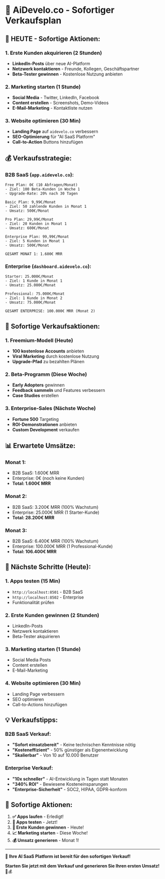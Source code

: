 # 🚀 AiDevelo.co - Sofortiger Verkaufsplan

## 🎯 **HEUTE - Sofortige Aktionen:**

### **1. Erste Kunden akquirieren (2 Stunden)**
- **LinkedIn-Posts** über neue AI-Platform
- **Netzwerk kontaktieren** - Freunde, Kollegen, Geschäftspartner
- **Beta-Tester gewinnen** - Kostenlose Nutzung anbieten

### **2. Marketing starten (1 Stunde)**
- **Social Media** - Twitter, LinkedIn, Facebook
- **Content erstellen** - Screenshots, Demo-Videos
- **E-Mail-Marketing** - Kontaktliste nutzen

### **3. Website optimieren (30 Min)**
- **Landing Page** auf `aidevelo.co` verbessern
- **SEO-Optimierung** für "AI SaaS Platform"
- **Call-to-Action** Buttons hinzufügen

## 💰 **Verkaufsstrategie:**

### **B2B SaaS** (`app.aidevelo.co`):
```
Free Plan: 0€ (10 Abfragen/Monat)
- Ziel: 100 Beta-Kunden in Woche 1
- Upgrade-Rate: 20% nach 30 Tagen

Basic Plan: 9,99€/Monat
- Ziel: 50 zahlende Kunden in Monat 1
- Umsatz: 500€/Monat

Pro Plan: 29,99€/Monat  
- Ziel: 20 Kunden in Monat 1
- Umsatz: 600€/Monat

Enterprise Plan: 99,99€/Monat
- Ziel: 5 Kunden in Monat 1
- Umsatz: 500€/Monat

GESAMT MONAT 1: 1.600€ MRR
```

### **Enterprise** (`dashboard.aidevelo.co`):
```
Starter: 25.000€/Monat
- Ziel: 1 Kunde in Monat 1
- Umsatz: 25.000€/Monat

Professional: 75.000€/Monat
- Ziel: 1 Kunde in Monat 2
- Umsatz: 75.000€/Monat

GESAMT ENTERPRISE: 100.000€ MRR (Monat 2)
```

## 🎯 **Sofortige Verkaufsaktionen:**

### **1. Freemium-Modell (Heute)**
- **100 kostenlose Accounts** anbieten
- **Viral Marketing** durch kostenlose Nutzung
- **Upgrade-Pfad** zu bezahlten Plänen

### **2. Beta-Programm (Diese Woche)**
- **Early Adopters** gewinnen
- **Feedback sammeln** und Features verbessern
- **Case Studies** erstellen

### **3. Enterprise-Sales (Nächste Woche)**
- **Fortune 500** Targeting
- **ROI-Demonstrationen** anbieten
- **Custom Development** verkaufen

## 📊 **Erwartete Umsätze:**

### **Monat 1:**
- B2B SaaS: 1.600€ MRR
- Enterprise: 0€ (noch keine Kunden)
- **Total: 1.600€ MRR**

### **Monat 2:**
- B2B SaaS: 3.200€ MRR (100% Wachstum)
- Enterprise: 25.000€ MRR (1 Starter-Kunde)
- **Total: 28.200€ MRR**

### **Monat 3:**
- B2B SaaS: 6.400€ MRR (100% Wachstum)
- Enterprise: 100.000€ MRR (1 Professional-Kunde)
- **Total: 106.400€ MRR**

## 🚀 **Nächste Schritte (Heute):**

### **1. Apps testen (15 Min)**
- `http://localhost:8501` - B2B SaaS
- `http://localhost:8502` - Enterprise
- Funktionalität prüfen

### **2. Erste Kunden gewinnen (2 Stunden)**
- LinkedIn-Posts
- Netzwerk kontaktieren
- Beta-Tester akquirieren

### **3. Marketing starten (1 Stunde)**
- Social Media Posts
- Content erstellen
- E-Mail-Marketing

### **4. Website optimieren (30 Min)**
- Landing Page verbessern
- SEO optimieren
- Call-to-Actions hinzufügen

## 💡 **Verkaufstipps:**

### **B2B SaaS Verkauf:**
- **"Sofort einsatzbereit"** - Keine technischen Kenntnisse nötig
- **"Kosteneffizient"** - 50% günstiger als Eigenentwicklung
- **"Skalierbar"** - Von 10 auf 10.000 Benutzer

### **Enterprise Verkauf:**
- **"10x schneller"** - AI-Entwicklung in Tagen statt Monaten
- **"340% ROI"** - Bewiesene Kosteneinsparungen
- **"Enterprise-Sicherheit"** - SOC2, HIPAA, GDPR-konform

## 🎯 **Sofortige Aktionen:**

1. **✅ Apps laufen** - Erledigt!
2. **🔄 Apps testen** - Jetzt!
3. **🚀 Erste Kunden gewinnen** - Heute!
4. **📈 Marketing starten** - Diese Woche!
5. **💰 Umsatz generieren** - Monat 1!

---

**🎉 Ihre AI SaaS Platform ist bereit für den sofortigen Verkauf!**

**Starten Sie jetzt mit dem Verkauf und generieren Sie Ihren ersten Umsatz!** 🚀💰
